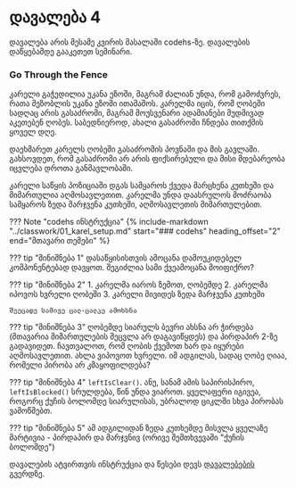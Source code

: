 # დავალება 4
დავალება არის მესამე კვირის მასალაში codehs-ზე. დავალების დაწყებამდე გააკეთეთ სემინარი. 

### Go Through the Fence

კარელი გაჭედილია უკანა ეზოში, მაგრამ ძალიან უნდა, რომ გამოძვრეს, რათა მეზობლის უკანა ეზოში ითამაშოს. კარელმა იცის, რომ ღობეში სადღაც არის გასაძრომი, მაგრამ მოუსვენარი ადამიანები მუდმივად აკეთებენ ღობეს. საბედნიეროდ, ახალი გასაძრომი ჩნდება თითქმის ყოველ დღე.

დაეხმარეთ კარელს ღობეში გასაძრომის პოვნაში და მის გავლაში. გახსოვდეთ, რომ გასაძრომი არ არის ფიქსირებული და მისი მდებარეობა იცვლება დროთა განმავლობაში.

კარელი საწყის პოზიციაში დგას სამყაროს ქვედა მარცხენა კუთხეში და მიმართულია აღმოსავლეთით. კარელმა უნდა დაასრულოს მოძრაობა სამყაროს ზედა მარჯვენა კუთხეში, აღმოსავლეთის მიმართულებით.


??? Note "codehs ინსტრუქცია"
		{%
		   include-markdown "../classwork/01_karel_setup.md"
		   start="### codehs"
		   heading_offset="2"
		   end="მთავარი თემები"
		%}


??? tip "მინიშნება 1"
	დასაწყისისთვის ამოცანა დამოუკიდებელ კომპონენტებად დავყოთ. შეგიძლია სამი ქვეამოცანა მოიფიქრო?

??? tip "მინიშნება 2"
	1. კარელმა იაროს ზემოთ, ღობემდე
	2. კარელმა იპოვოს ხვრელი ღობეში
	3. კარელი მივიდეს ზედა მარჯვენა კუთხეში
	
	შეეცადე სამივე ცალ-ცალკე ამოხსნა

??? tip "მინიშნება 3"
	ღობემდე სიარულს ბევრი ახსნა არ ჭირდება (მთავარია მიმართულების შეცვლა არ დაგავიწყდეს) და პირდაპირ 2-ზე გადავიდეთ. ჩავთვალოთ, რომ ღობის ქვემოთ ხარ და იყურები აღმოსავლეთით. ახლა ვიპოვოთ ხვრელი. იმ ადგილას, სადაც ღობე ღიაა, რომელი პირობა არ კმაყოფილდება?


??? tip "მინიშნება 4"
	`leftIsClear()`. ანუ, სანამ ამის საპირისპირო, `leftIsBlocked()` სრულდება, წინ უნდა ვიაროთ. ყველაფერი იგივეა, როგორც ქუჩის ბოლომდე სიარულისას, უბრალოდ ციკლში სხვა პირობას ვამოწმებთ.


??? tip "მინიშნება 5"
	ამ ადგილიდან ზედა კუთხემდე მისვლა ყველაზე მარტივია - პირდაპირ და მარჯვნივ (ორივე შემთხვევაში "ქუჩის ბოლომდე")

დავალების ატვირთვის ინსტრუქცია და წესები დევს [დავალებების][1] გვერდზე.

[1]:	/homework/00_instructions